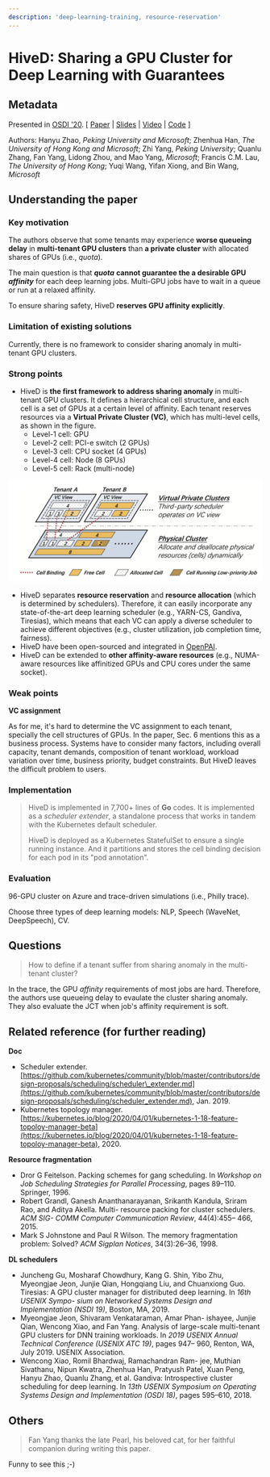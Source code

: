 ```yaml
---
description: 'deep-learning-training, resource-reservation'
---
```


# HiveD: Sharing a GPU Cluster for Deep Learning with Guarantees

## Metadata

Presented in [OSDI '20](https://www.usenix.org/conference/osdi20/presentation/zhao-hanyu). \[ [Paper](https://www.usenix.org/system/files/osdi20-zhao_hanyu.pdf) \| [Slides](https://www.usenix.org/sites/default/files/conference/protected-files/osdi20_slides_zhao.pdf) \| [Video](https://www.youtube.com/watch?v=WYGxAZHccts) \| [Code](https://github.com/microsoft/hivedscheduler) \]

Authors: Hanyu Zhao, _Peking University and Microsoft_; Zhenhua Han, _The University of Hong Kong and Microsoft_; Zhi Yang, _Peking University_; Quanlu Zhang, Fan Yang, Lidong Zhou, and Mao Yang, _Microsoft_; Francis C.M. Lau, _The University of Hong Kong_; Yuqi Wang, Yifan Xiong, and Bin Wang, _Microsoft_

## Understanding the paper

### Key motivation

The authors observe that some tenants may experience **worse queueing delay** in **multi-tenant GPU clusters** than **a private cluster** with allocated shares of GPUs \(i.e., _quota_\).

The main question is that _**quota**_ **cannot guarantee the a desirable GPU** _**affinity**_ for each deep learning jobs. Multi-GPU jobs have to wait in a queue or run at a relaxed affinity.

To ensure sharing safety, HiveD **reserves GPU affinity explicitly**.

### Limitation of existing solutions

Currently, there is no framework to consider sharing anomaly in multi-tenant GPU clusters.

### Strong points

* HiveD is **the first framework to address sharing anomaly** in multi-tenant GPU clusters. It defines a hierarchical cell structure, and each cell is a set of GPUs at a certain level of affinity. Each tenant reserves resources via a **Virtual Private Cluster \(VC\)**, which has multi-level cells, as shown in the figure.
  * Level-1 cell: GPU
  * Level-2 cell: PCI-e switch \(2 GPUs\)
  * Level-3 cell: CPU socket \(4 GPUs\)
  * Level-4 cell: Node \(8 GPUs\)
  * Level-5 cell: Rack \(multi-node\)

![System architecture: a two-layer design](../.gitbook/assets/hived/system-arch.png)

* HiveD separates **resource reservation** and **resource allocation** \(which is determined by schedulers\). Therefore, it can easily incorporate any state-of-the-art deep learning scheduler \(e.g., YARN-CS, Gandiva, Tiresias\), which means that each VC can apply a diverse scheduler to achieve different objectives \(e.g., cluster utilization, job completion time, fairness\).
* HiveD have been open-sourced and integrated in [OpenPAI](https://github.com/microsoft/pai).
* HiveD can be extended to **other affinity-aware resources** \(e.g., NUMA-aware resources like affinitized GPUs and CPU cores under the same socket\).

### Weak points

**VC assignment**

As for me, it's hard to determine the VC assignment to each tenant, specially the cell structures of GPUs. In the paper, Sec. 6 mentions this as a business process. Systems have to consider many factors, including overall capacity, tenant demands, composition of tenant workload, workload variation over time, business priority, budget constraints. But HiveD leaves the difficult problem to users.

### Implementation

> HiveD is implemented in 7,700+ lines of **Go** codes. It is implemented as a _scheduler extender_, a standalone process that works in tandem with the Kubernetes default scheduler.
>
> HiveD is deployed as a Kubernetes StatefulSet to ensure a single running instance. And it partitions and stores the cell binding decision for each pod in its "pod annotation".

### Evaluation

96-GPU cluster on Azure and trace-driven simulations \(i.e., Philly trace\).

Choose three types of deep learning models: NLP, Speech \(WaveNet, DeepSpeech\), CV.

## Questions

> How to define if a tenant suffer from sharing anomaly in the multi-tenant cluster?

In the trace, the GPU _affinity_ requirements of most jobs are hard. Therefore, the authors use queueing delay to evaulate the cluster sharing anomaly. They also evaluate the JCT when job's affinity requirement is soft.

## Related reference \(for further reading\)

**Doc**

* Scheduler extender. [https://github.com/kubernetes/community/blob/master/contributors/design-proposals/scheduling/scheduler\_extender.md](https://github.com/kubernetes/community/blob/master/contributors/design-proposals/scheduling/scheduler_extender.md), Jan. 2019.
* Kubernetes topology manager. [https://kubernetes.io/blog/2020/04/01/kubernetes-1-18-feature-topoloy-manager-beta](https://kubernetes.io/blog/2020/04/01/kubernetes-1-18-feature-topoloy-manager-beta), 2020.

**Resource fragmentation**

* Dror G Feitelson. Packing schemes for gang scheduling. In _Workshop on Job Scheduling Strategies for Parallel Processing_, pages 89–110. Springer, 1996.
* Robert Grandl, Ganesh Ananthanarayanan, Srikanth Kandula, Sriram Rao, and Aditya Akella. Multi- resource packing for cluster schedulers. _ACM SIG- COMM Computer Communication Review_, 44\(4\):455– 466, 2015.
* Mark S Johnstone and Paul R Wilson. The memory fragmentation problem: Solved? _ACM Sigplan Notices_, 34\(3\):26–36, 1998.

**DL schedulers**

* Juncheng Gu, Mosharaf Chowdhury, Kang G. Shin, Yibo Zhu, Myeongjae Jeon, Junjie Qian, Hongqiang Liu, and Chuanxiong Guo. Tiresias: A GPU cluster manager for distributed deep learning. In _16th USENIX Sympo- sium on Networked Systems Design and Implementation \(NSDI 19\)_, Boston, MA, 2019.
* Myeongjae Jeon, Shivaram Venkataraman, Amar Phan- ishayee, Junjie Qian, Wencong Xiao, and Fan Yang. Analysis of large-scale multi-tenant GPU clusters for DNN training workloads. In _2019 USENIX Annual Technical Conference \(USENIX ATC 19\)_, pages 947– 960, Renton, WA, July 2019. USENIX Association.
* Wencong Xiao, Romil Bhardwaj, Ramachandran Ram- jee, Muthian Sivathanu, Nipun Kwatra, Zhenhua Han, Pratyush Patel, Xuan Peng, Hanyu Zhao, Quanlu Zhang, et al. Gandiva: Introspective cluster scheduling for deep learning. In _13th USENIX Symposium on Operating Systems Design and Implementation \(OSDI 18\)_, pages 595–610, 2018.

## Others

> Fan Yang thanks the late Pearl, his beloved cat, for her faithful companion during writing this paper.

Funny to see this ;-\)

